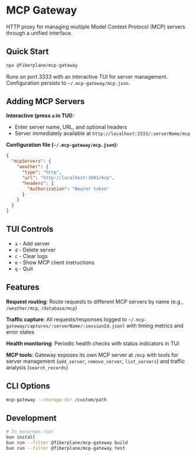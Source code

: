 # MCP Gateway

HTTP proxy for managing multiple Model Context Protocol (MCP) servers through a unified interface.

## Quick Start

```bash
npx @fiberplane/mcp-gateway
```

Runs on port 3333 with an interactive TUI for server management. Configuration persists to `~/.mcp-gateway/mcp.json`.

## Adding MCP Servers

**Interactive (press `a` in TUI):**
- Enter server name, URL, and optional headers
- Server immediately available at `http://localhost:3333/:serverName/mcp`

**Configuration file (`~/.mcp-gateway/mcp.json`):**

```json
{
  "mcpServers": {
    "weather": {
      "type": "http",
      "url": "http://localhost:3001/mcp",
      "headers": {
        "Authorization": "Bearer token"
      }
    }
  }
}
```

## TUI Controls

- `a` - Add server
- `d` - Delete server
- `c` - Clear logs
- `m` - Show MCP client instructions
- `q` - Quit

## Features

**Request routing**: Route requests to different MCP servers by name (e.g., `/weather/mcp`, `/database/mcp`)

**Traffic capture**: All requests/responses logged to `~/.mcp-gateway/captures/:serverName/:sessionId.jsonl` with timing metrics and error states

**Health monitoring**: Periodic health checks with status indicators in TUI

**MCP tools**: Gateway exposes its own MCP server at `/mcp` with tools for server management (`add_server`, `remove_server`, `list_servers`) and traffic analysis (`search_records`)

## CLI Options

```bash
mcp-gateway --storage-dir /custom/path
```

## Development

```bash
# In monorepo root
bun install
bun run --filter @fiberplane/mcp-gateway build
bun run --filter @fiberplane/mcp-gateway test
```